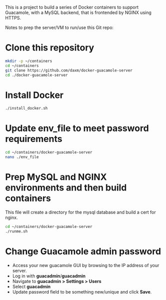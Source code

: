 This is a project to build a series of Docker containers to support Guacamole, with a MySQL backend, that is frontended by NGINX using HTTPS.

Notes to prep the server/VM to run/use this Git repo:
# Clone this repository
```bash
mkdir -p ~/containers
cd ~/containers
git clone https://github.com/daxm/docker-guacamole-server
cd ./docker-guacamole-server
```

# Install Docker
```bash
./install_docker.sh
```

# Update env_file to meet password requirements
```bash
cd ~/containers/docker-guacamole-server
nano ./env_file
```

# Prep MySQL and NGINX environments and then build containers
This file will create a directory for the mysql database and build a cert for nginx.
```bash
cd ~/containers/docker-guacamole-server
./runme.sh
```

# Change Guacamole admin password
- Access your new guacamole GUI by browsing to the IP address of your server.
- Log in with **guacadmin**/**guacadmin**
- Navigate to **guacadmin > Settings > Users**
- Select **guacadmin**
- Update password field to be something new/unique and click **Save**.

